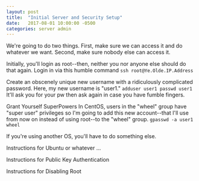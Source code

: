 ```yaml
---
layout: post
title:  "Initial Server and Security Setup"
date:   2017-08-01 10:00:00 -0500
categories: server admin
---
```

We're going to do two things. First, make sure we can access it and do whatever we want. Second, make sure nobody else can access it.

Initially, you'll login as root--then, neither you nor anyone else should do that again. Login in via this humble command
`ssh root@Ye.Olde.IP.Address`

Create an obscenely unique new username with a ridiculously complicated password. Here, my new username is "user1."
`adduser user1
passwd user1`
It'll ask you for your pw then ask again in case you have fumble fingers.

Grant Yourself SuperPowers
In CentOS, users in the "wheel" group have "super user" privileges so I'm going to add this new account--that I'll use from now on instead of using root--to the "wheel" group.
`gpasswd -a user1 wheel`

If you're using another OS, you'll have to do something else. 

Instructions for Ubuntu or whatever ...

Instructions for Public Key Authentication

Instructions for Disabling Root
